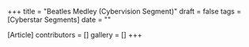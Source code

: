+++
title = "Beatles Medley (Cybervision Segment)"
draft = false
tags = [Cyberstar Segments]
date = ""

[Article]
contributors = []
gallery = []
+++
